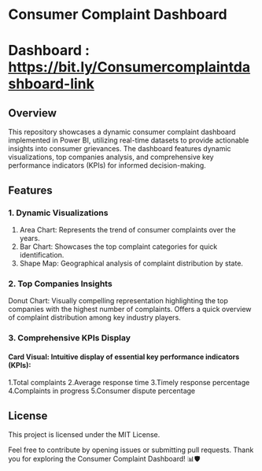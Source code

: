 # Consumer Complaint Dashboard

# Dashboard : https://bit.ly/Consumercomplaintdashboard-link

## Overview

This repository showcases a dynamic consumer complaint dashboard implemented in Power BI, utilizing real-time datasets to provide actionable insights into consumer grievances. The dashboard features dynamic visualizations, top companies analysis, and comprehensive key performance indicators (KPIs) for informed decision-making.

## Features

###  1. Dynamic Visualizations

1. Area Chart: Represents the trend of consumer complaints over the years.
2. Bar Chart: Showcases the top complaint categories for quick identification.
3. Shape Map: Geographical analysis of complaint distribution by state.

### 2. Top Companies Insights

Donut Chart: Visually compelling representation highlighting the top companies with the highest number of complaints. Offers a quick overview of complaint distribution among key industry players.

### 3. Comprehensive KPIs Display
#### Card Visual: Intuitive display of essential key performance indicators (KPIs):
  1.Total complaints
  2.Average response time
  3.Timely response percentage
  4.Complaints in progress
  5.Consumer dispute percentage

## License
This project is licensed under the MIT License.

Feel free to contribute by opening issues or submitting pull requests. Thank you for exploring the Consumer Complaint Dashboard! 📊🛡️
